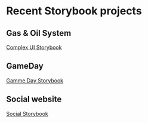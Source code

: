 # Recent Storybook projects
## Gas & Oil System
[Complex UI Storybook](https://bit.ly/ui-charts)

## GameDay
[Gamme Day Storybook](https://61a0b632f561d1003a2e0040-bdqqlbuund.chromatic.com/?path=/story/collections-page--default)

## Social website
[Social Storybook](https://60be3ef91a7b640049c18dbc-ucyxcnqqon.chromatic.com/?path=/story/social-bar--no-friends)

